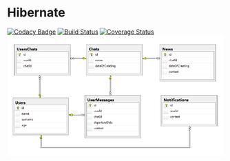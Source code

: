 # Hibernate

[![Codacy Badge](https://api.codacy.com/project/badge/Grade/e611e3ac9ae44f6aa4db32ad71433006)](https://www.codacy.com/app/Max-Tkachenko/Hibernate?utm_source=github.com&amp;utm_medium=referral&amp;utm_content=Max-Tkachenko/Hibernate&amp;utm_campaign=Badge_Grade)
[![Build Status](https://travis-ci.org/Max-Tkachenko/Hibernate.svg?branch=master)](https://travis-ci.org/Max-Tkachenko/Hibernate)
[![Coverage Status](https://coveralls.io/repos/github/Max-Tkachenko/Hibernate/badge.svg)](https://coveralls.io/github/Max-Tkachenko/Hibernate)
![alt text](https://github.com/Max-Tkachenko/JDBC-liquibase-migrations/blob/master/db.png)
